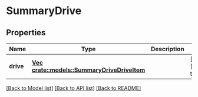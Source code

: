 # SummaryDrive

## Properties
Name | Type | Description | Notes
------------ | ------------- | ------------- | -------------
**drive** | [**Vec <crate::models::SummaryDriveDriveItem>**](SummaryDriveDriveItem.md) |  | [optional] [default to null]

[[Back to Model list]](../README.md#documentation-for-models) [[Back to API list]](../README.md#documentation-for-api-endpoints) [[Back to README]](../README.md)


